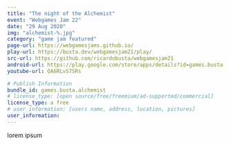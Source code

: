 ```yaml
---
title: "The night of the Alchemist"
event: "Webgames Jam 22"
date: "29 Aug 2020"
img: "alchemist-%.jpg"
category: "game jam featured"
page-url: https://webgamesjams.github.io/
play-url: https://busta.dev/webgamesjam21/play/
src-url: https://github.com/ricardobusta/webgamesjam21
android-url: https://play.google.com/store/apps/details?id=games.busta.alchemist
youtube-url: QA6RLvS7SRs

# Publish Information
bundle_id: games.busta.alchemist
# license_type: [open source/free/freemium/ad-supported/commercial]
license_type: a free
# user_information: [users name, address, location, pictures]
user_information:
---
```

lorem ipsum